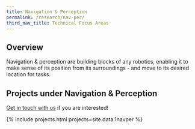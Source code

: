 ```yaml
---
title: Navigation & Perception
permalink: /research/nav-per/
third_nav_title: Technical Focus Areas
---
```

## Overview  
Navigation & perception are building blocks of any robotics, enabling it to make sense of its position from its surroundings - and move to its desired location for tasks.

## Projects under Navigation & Perception

[Get in touch with us](/contact-us/) if you are interested!

{% include projects.html projects=site.data.1navper %}